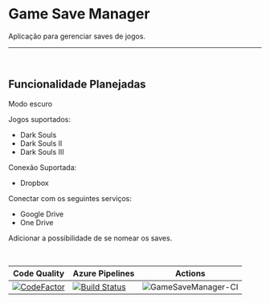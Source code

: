 # Game Save Manager
Aplicação para gerenciar saves de jogos.

----
<br/>

## Funcionalidade Planejadas

Modo escuro

Jogos suportados:
  - Dark Souls
  - Dark Souls II
  - Dark Souls III

Conexão Suportada:
  - Dropbox

Conectar com os seguintes serviços:
  - Google Drive
  - One Drive

Adicionar a possibilidade de se nomear os saves.

<br/>


|Code Quality|Azure Pipelines|Actions|
|------------|---------------|-------|
|[![CodeFactor](https://www.codefactor.io/repository/github/luca16s/gamesavemanager/badge)](https://www.codefactor.io/repository/github/luca16s/gamesavemanager)|[![Build Status](https://dev.azure.com/DeadFishStudio/GameSaveManager/_apis/build/status/GameSaveManager?branchName=%2310)](https://dev.azure.com/DeadFishStudio/GameSaveManager/_build/latest?definitionId=19&branchName=%2310)|![GameSaveManager-CI](https://github.com/luca16s/GameSaveManager/workflows/GameSaveManager-CI/badge.svg?branch=main)|
